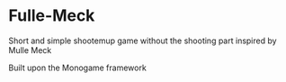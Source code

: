 # Fulle-Meck
Short and simple shootemup game without the shooting part inspired by Mulle Meck

Built upon the Monogame framework
